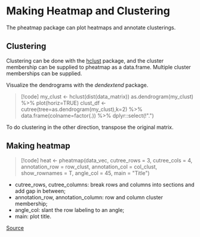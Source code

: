 # Making Heatmap and Clustering

The pheatmap package can plot heatmaps and annotate clusterings.

## Clustering

Clustering can be done with the [hclust](hclust.md) package, and the cluster membership can be supplied to pheatmap as a data.frame. Multiple cluster memberships can be supplied.

Visualize the dendrograms with the *dendextend* package.

> [!code]
> my_clust <- hclust(dist(data_matrix))
> as.dendrogram(my_clust) %>% plot(horiz=TRUE)
> clust_df <- cutree(tree=as.dendrogram(my_clust),k=2) %>% data.frame(colname=factor(.)) %>% dplyr::select(!".")

To do clustering in the other direction, transpose the original matrix.

## Making heatmap

> [!code]
> heat <- pheatmap(data_vec,
>                  cutree_rows = 3,
>                  cutree_cols = 4,
>                  annotation_row = row_clust,
>                  annotation_col = col_clust,
>                  show_rownames = T,
>                  angle_col = 45,
>                  main = "Title")

- cutree_rows, cutree_columns: break rows and columns into sections and add gap in between;
- annotation_row, annotation_column: row and column cluster membership;
- angle_col: slant the row labeling to an angle;
- main: plot title.


[Source](https://davetang.org/muse/2018/05/15/making-a-heatmap-in-r-with-the-pheatmap-package/)